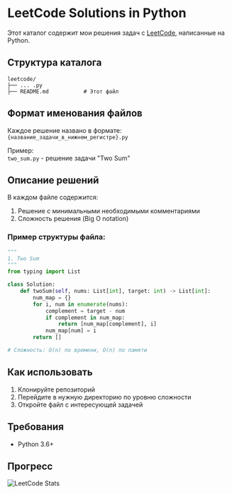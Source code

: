 # LeetCode Solutions in Python

Этот каталог содержит мои решения задач с [LeetCode](https://leetcode.com/), написанные на Python.

## Структура каталога

```
leetcode/
├── ... .py
├── README.md           # Этот файл
```

## Формат именования файлов

Каждое решение названо в формате:  
`{название_задачи_в_нижнем_регистре}.py`

Пример:  
`two_sum.py` - решение задачи "Two Sum"

## Описание решений

В каждом файле содержится:
1. Решение с минимальными необходимыми комментариями
2. Сложность решения (Big O notation)

### Пример структуры файла:

```python
"""
1. Two Sum
"""
from typing import List

class Solution:
    def twoSum(self, nums: List[int], target: int) -> List[int]:
        num_map = {}
        for i, num in enumerate(nums):
            complement = target - num
            if complement in num_map:
                return [num_map[complement], i]
            num_map[num] = i
        return []

# Сложность: O(n) по времени, O(n) по памяти
```

## Как использовать

1. Клонируйте репозиторий
2. Перейдите в нужную директорию по уровню сложности
3. Откройте файл с интересующей задачей

## Требования

- Python 3.6+

## Прогресс

![LeetCode Stats](https://leetcard.jacoblin.cool/{lev1nxxx}?theme=nord&font=Roboto&ext=contest) 


